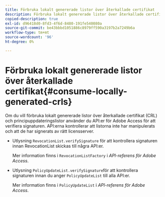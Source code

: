 ```yaml
---
title: Förbruka lokalt genererade listor över återkallade certifikat
description: Förbruka lokalt genererade listor över återkallade certifikat
copied-description: true
exl-id: d96418d0-8fd3-4f6d-8480-191fe540080a
source-git-commit: be43bbbd1051886c8979ff590a3197b2a7249b6a
workflow-type: tm+mt
source-wordcount: '96'
ht-degree: 0%

---
```


# Förbruka lokalt genererade listor över återkallade certifikat{#consume-locally-generated-crls}

Om du vill förbruka lokalt genererade listor över återkallade certifikat (CRL) och principuppdateringslistor använder du API:er för Adobe Access för att verifiera signaturen. API:erna kontrollerar att listorna inte har manipulerats och att de har signerats av rätt licensserver.

* Utlysning `RevocationList.verifySignature` för att kontrollera signaturen innan RevocationList skickas till några API:er.

   Mer information finns i `RevocationListFactory` i *API-referens för Adobe Access*.

* Utlysning `PolicyUpdateList.verifySignature`för att kontrollera signaturen innan du anger `PolicyUpdateList` till alla API:er.

   Mer information finns i `PolicyUpdateList` i *API-referens för Adobe Access*.
